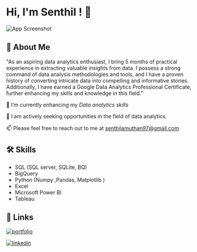 
# Hi, I'm Senthil ! 👋




![App Screenshot](https://media.giphy.com/media/3oKIPEqDGUULpEU0aQ/giphy.gif)


## 🚀 About Me

"As an aspiring data analytics enthusiast, I bring 5 months of practical experience in extracting valuable insights from data. I possess a strong command of data analysis methodologies and tools, and I have a proven history of converting intricate data into compelling and informative stories. Additionally, I have earned a Google Data Analytics Professional Certificate, further enhancing my skills and knowledge in this field."


  🌱 I’m currently enhancing my *Data analytics skills*

  🔭 I am actively seeking opportunities in the field of data analytics.

  📫 Please feel free to reach out to me at senthilamuthan97@gmail.com


## 🛠 Skills
-  SQL (SQL server, SQLite, BQ)
-  BigQuery
-  Python (Numpy ,Pandas, Matplotlib )
-  Excel 
-  Microsoft Power BI
-  Tableau

## 🔗 Links
[![portfolio](https://img.shields.io/badge/my_portfolio-000?style=for-the-badge&logo=ko-fi&logoColor=white)](https://www.datascienceportfol.io/Senthil)

[![linkedin](https://img.shields.io/badge/linkedin-0A66C2?style=for-the-badge&logo=linkedin&logoColor=white)](https://www.linkedin.com/in/senthilamuthan/)


